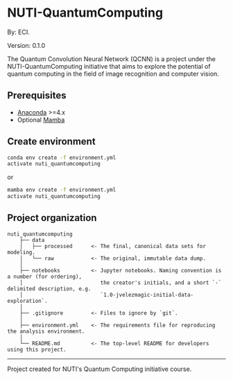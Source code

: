 # NUTI-QuantumComputing 

By: ECI.

Version: 0.1.0

The Quantum Convolution Neural Network (QCNN) is a project under the NUTI-QuantumComputing initiative that aims to explore the potential of quantum computing in the field of image recognition and computer vision.

## Prerequisites

- [Anaconda](https://www.anaconda.com/download/) >=4.x
- Optional [Mamba](https://mamba.readthedocs.io/en/latest/)

## Create environment

```bash
conda env create -f environment.yml
activate nuti_quantumcomputing
```

or 

```bash
mamba env create -f environment.yml
activate nuti_quantumcomputing
```

## Project organization

    nuti_quantumcomputing
        ├── data
        │   ├── processed      <- The final, canonical data sets for modeling.
        │   └── raw            <- The original, immutable data dump.
        │
        ├── notebooks          <- Jupyter notebooks. Naming convention is a number (for ordering),
        │                         the creator's initials, and a short `-` delimited description, e.g.
        │                         `1.0-jvelezmagic-initial-data-exploration`.
        │
        ├── .gitignore         <- Files to ignore by `git`.
        │
        ├── environment.yml    <- The requirements file for reproducing the analysis environment.
        │
        └── README.md          <- The top-level README for developers using this project.

---
Project created for NUTI's Quantum Computing initiative course.




